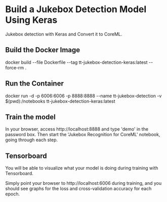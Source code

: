 # Build a Jukebox Detection Model Using Keras
Jukebox detection with Keras and Convert it to CoreML.

## Build the Docker Image
docker build --file Dockerfile --tag tt-jukebox-detection-keras:latest --force-rm .

## Run the Container
docker run -d -p 6006:6006 -p 8888:8888 --name tt-jukebox-detection -v $(pwd):/notebooks tt-jukebox-detection-keras:latest

## Train the model
In your browser, access http://localhost:8888 and type 'demo' in the password box. Then start the 'Jukebox Recognition for CoreML' notebook, going through each step.

## Tensorboard

You will be able to visualize what your model is doing during training with Tensorboard.

Simply point your browser to http://localhost:6006 during training, and you should see graphs for the loss and cross-validation accuracy for each epoch.

